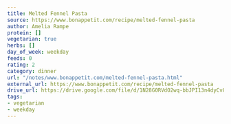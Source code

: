 ```yaml
---
title: Melted Fennel Pasta
source: https://www.bonappetit.com/recipe/melted-fennel-pasta
author: Amelia Rampe
protein: []
vegetarian: true
herbs: []
day_of_week: weekday
feeds: 0
rating: 2
category: dinner
url: "/notes/www.bonappetit.com/melted-fennel-pasta.html"
external_url: https://www.bonappetit.com/recipe/melted-fennel-pasta
drive_url: https://drive.google.com/file/d/1N28G0RVdO2wq-bbJPI13n4dyCv8jUW8P/view?usp=drive_link
tags:
- vegetarian
- weekday
---
```



